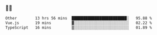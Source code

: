 ### 👨‍💻

<!--START_SECTION:waka-->

```txt
Other        13 hrs 56 mins  ████████████████████████░   95.88 %
Vue.js       19 mins         ▓░░░░░░░░░░░░░░░░░░░░░░░░   02.22 %
TypeScript   16 mins         ▒░░░░░░░░░░░░░░░░░░░░░░░░   01.89 %
```

<!--END_SECTION:waka-->
